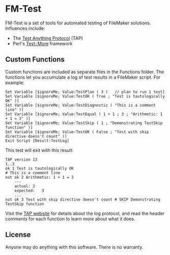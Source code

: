 # FM-Test

FM-Test is a set of tools for automated testing of FileMaker solutions. Influences include:

- The [Test Anything Protocol][1] (TAP)
- Perl's [Test::More][2] framework

[1]: http://testanything.org/
[2]: http://search.cpan.org/~mschwern/Test-Simple-0.98/lib/Test/More.pm

## Custom Functions

Custom functions are included as separate files in the Functions folder. The functions let you accumulate a log of test results in a FileMaker script. For example:

	Set Variable [$ignoreMe; Value:TestPlan ( 3 )	// plan to run 1 test]
	Set Variable [$ignoreMe; Value:TestOK ( True ; "Test is tautologically OK" )]
	Set Variable [$ignoreMe; Value:TestDiagnostic ( "This is a comment line" )]
	Set Variable [$ignoreMe; Value:TestEqual ( 1 + 1 ; 3 ; "Arithmetic: 1 + 1 = 3" )]
	Set Variable [$ignoreMe; Value:TestSkip ( 1 ; "Demonstrating TestSkip function" )]
	Set Variable [$ignoreMe; Value:TestOK ( False ; "Test with skip directive doesn't count" )]
	Exit Script [Result:TestLog]

This test will exit with this result:

	TAP version 13
	1..3
	ok 1 Test is tautologically OK
	# This is a comment line
	not ok 2 Arithmetic: 1 + 1 = 3
		---
		actual:	2
		expected:	3
		...
	not ok 3 Test with skip directive doesn't count # SKIP Demonstrating TestSkip function

Visit the [TAP website][1] for details about the log protocol, and read the header comments for each function to learn more about what it does.

## License

Anyone may do anything with this software. There is no warranty.